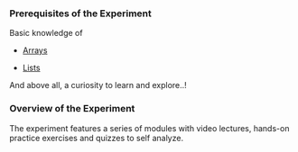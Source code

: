 
### Prerequisites of the Experiment

 Basic knowledge of
  - [Arrays](https://www.geeksforgeeks.org/array-data-structure/)
      
  - [Lists](https://www.w3schools.com/python/python_lists.asp)
    
     
And above all, a curiosity to learn and explore..!

### Overview of the Experiment
The experiment features a series of modules with video lectures, hands-on practice exercises and quizzes to self analyze.

